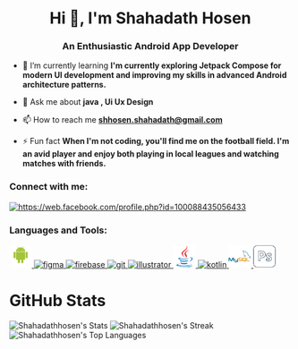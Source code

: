 <h1 align="center">Hi 👋, I'm Shahadath Hosen</h1>
<h3 align="center">An Enthusiastic Android App Developer</h3>

- 🌱 I’m currently learning **I'm currently exploring Jetpack Compose for modern UI development and improving my skills in advanced Android architecture patterns.**

- 💬 Ask me about **java , Ui Ux Design**

- 📫 How to reach me **shhosen.shahadath@gmail.com**

- ⚡ Fun fact **When I'm not coding, you'll find me on the football field. I'm an avid player and enjoy both playing in local leagues and watching matches with friends.**

<h3 align="left">Connect with me:</h3>
<p align="left">
<a href="https://fb.com/https://web.facebook.com/profile.php?id=100088435056433" target="blank"><img align="center" src="https://raw.githubusercontent.com/rahuldkjain/github-profile-readme-generator/master/src/images/icons/Social/facebook.svg" alt="https://web.facebook.com/profile.php?id=100088435056433" height="30" width="40" /></a>
</p>

<h3 align="left">Languages and Tools:</h3>
<p align="left"> <a href="https://developer.android.com" target="_blank" rel="noreferrer"> <img src="https://raw.githubusercontent.com/devicons/devicon/master/icons/android/android-original-wordmark.svg" alt="android" width="40" height="40"/> </a> <a  <a href="https://www.figma.com/" target="_blank" rel="noreferrer"> <img src="https://www.vectorlogo.zone/logos/figma/figma-icon.svg" alt="figma" width="40" height="40"/> </a> <a href="https://firebase.google.com/" target="_blank" rel="noreferrer"> <img src="https://www.vectorlogo.zone/logos/firebase/firebase-icon.svg" alt="firebase" width="40" width="40" height="40"/> </a> <a href="https://git-scm.com/" target="_blank" rel="noreferrer"> <img src="https://www.vectorlogo.zone/logos/git-scm/git-scm-icon.svg" alt="git" width="40" height="40"/> </a> <a href="https://www.adobe.com/in/products/illustrator.html" target="_blank" rel="noreferrer"> <img src="https://www.vectorlogo.zone/logos/adobe_illustrator/adobe_illustrator-icon.svg" alt="illustrator" width="40" height="40"/> </a> <a href="https://www.java.com" target="_blank" rel="noreferrer"> <img src="https://raw.githubusercontent.com/devicons/devicon/master/icons/java/java-original.svg" alt="java" width="40" height="40"/> </a> <a href="https://kotlinlang.org" target="_blank" rel="noreferrer"> <img src="https://www.vectorlogo.zone/logos/kotlinlang/kotlinlang-icon.svg" alt="kotlin" width="40" height="40"/> </a> <a href="https://www.mysql.com/" target="_blank" rel="noreferrer"> <img src="https://raw.githubusercontent.com/devicons/devicon/master/icons/mysql/mysql-original-wordmark.svg" alt="mysql" width="40" height="40"/> </a> <a href="https://www.photoshop.com/en" target="_blank" rel="noreferrer"> <img src="https://raw.githubusercontent.com/devicons/devicon/master/icons/photoshop/photoshop-line.svg" alt="photoshop" width="40" height="40"/> </a> </p>


# GitHub Stats


![Shahadathhosen's Stats](https://github-readme-stats.vercel.app/api?username=Shahadathhosen&theme=tokyonight&show_icons=true&hide_border=false&count_private=true)
![Shahadathhosen's Streak](https://github-readme-streak-stats.herokuapp.com/?user=Shahadathhosen&theme=tokyonight&hide_border=false)
![Shahadathhosen's Top Languages](https://github-readme-stats.vercel.app/api/top-langs/?username=Shahadathhosen&theme=tokyonight&show_icons=true&hide_border=false&layout=compact)
